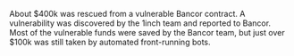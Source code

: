 About $400k was rescued from a vulnerable Bancor contract. A vulnerability was discovered by the 1inch team and reported to Bancor. Most of the vulnerable funds were saved by the Bancor team, but just over $100k was still taken by automated front-running bots.
